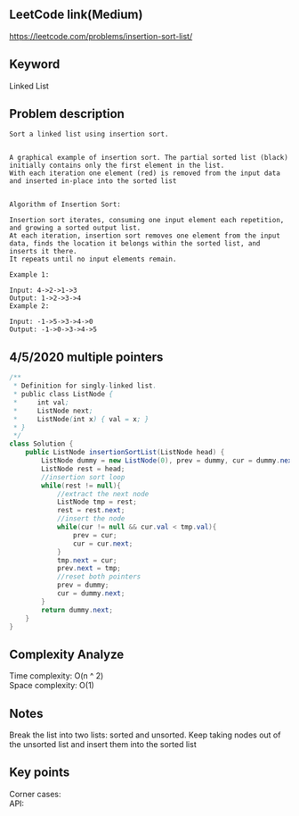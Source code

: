 ## LeetCode link(Medium)
https://leetcode.com/problems/insertion-sort-list/

## Keyword
Linked List

## Problem description
```
Sort a linked list using insertion sort.


A graphical example of insertion sort. The partial sorted list (black) initially contains only the first element in the list.
With each iteration one element (red) is removed from the input data and inserted in-place into the sorted list
 

Algorithm of Insertion Sort:

Insertion sort iterates, consuming one input element each repetition, and growing a sorted output list.
At each iteration, insertion sort removes one element from the input data, finds the location it belongs within the sorted list, and inserts it there.
It repeats until no input elements remain.

Example 1:

Input: 4->2->1->3
Output: 1->2->3->4
Example 2:

Input: -1->5->3->4->0
Output: -1->0->3->4->5
```
## 4/5/2020 multiple pointers

```java
/**
 * Definition for singly-linked list.
 * public class ListNode {
 *     int val;
 *     ListNode next;
 *     ListNode(int x) { val = x; }
 * }
 */
class Solution {
    public ListNode insertionSortList(ListNode head) {
        ListNode dummy = new ListNode(0), prev = dummy, cur = dummy.next;
        ListNode rest = head;
        //insertion sort loop
        while(rest != null){
            //extract the next node
            ListNode tmp = rest;
            rest = rest.next;
            //insert the node
            while(cur != null && cur.val < tmp.val){
                prev = cur;
                cur = cur.next;
            }
            tmp.next = cur;
            prev.next = tmp;
            //reset both pointers
            prev = dummy;
            cur = dummy.next;
        }
        return dummy.next;
    }
}
```

## Complexity Analyze
Time complexity: O(n ^ 2)\
Space complexity: O(1)

## Notes
Break the list into two lists: sorted and unsorted. Keep taking nodes out of the unsorted list and insert them into the sorted list

## Key points
Corner cases: \
API: 